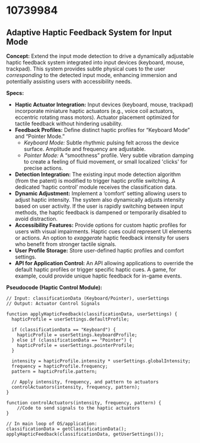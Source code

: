 # 10739984

## Adaptive Haptic Feedback System for Input Mode

**Concept:** Extend the input mode detection to drive a dynamically adjustable haptic feedback system integrated into input devices (keyboard, mouse, trackpad). This system provides subtle physical cues to the user *corresponding* to the detected input mode, enhancing immersion and potentially assisting users with accessibility needs.

**Specs:**

*   **Haptic Actuator Integration:** Input devices (keyboard, mouse, trackpad) incorporate miniature haptic actuators (e.g., voice coil actuators, eccentric rotating mass motors). Actuator placement optimized for tactile feedback without hindering usability.
*   **Feedback Profiles:**  Define distinct haptic profiles for “Keyboard Mode” and “Pointer Mode.”
    *   *Keyboard Mode:*  Subtle rhythmic pulsing felt across the device surface. Amplitude and frequency are adjustable.
    *   *Pointer Mode:*  A “smoothness” profile.  Very subtle vibration damping to create a feeling of fluid movement, or small localized 'clicks' for precise actions.
*   **Detection Integration:** The existing input mode detection algorithm (from the patent) is modified to trigger haptic profile switching. A dedicated ‘haptic control’ module receives the classification data.
*   **Dynamic Adjustment:** Implement a ‘comfort’ setting allowing users to adjust haptic intensity. The system also dynamically adjusts intensity based on user activity. If the user is rapidly switching between input methods, the haptic feedback is dampened or temporarily disabled to avoid distraction.
*   **Accessibility Features:**  Provide options for custom haptic profiles for users with visual impairments. Haptic cues could represent UI elements or actions. An option to *exaggerate* haptic feedback intensity for users who benefit from stronger tactile signals.
*   **User Profile Storage:** Store user-defined haptic profiles and comfort settings.
*   **API for Application Control:** An API allowing applications to override the default haptic profiles or trigger specific haptic cues. A game, for example, could provide unique haptic feedback for in-game events.

**Pseudocode (Haptic Control Module):**

```
// Input: classificationData (Keyboard/Pointer), userSettings
// Output: Actuator Control Signals

function applyHapticFeedback(classificationData, userSettings) {
  hapticProfile = userSettings.defaultProfile;

  if (classificationData == "Keyboard") {
    hapticProfile = userSettings.keyboardProfile;
  } else if (classificationData == "Pointer") {
    hapticProfile = userSettings.pointerProfile;
  }

  intensity = hapticProfile.intensity * userSettings.globalIntensity;
  frequency = hapticProfile.frequency;
  pattern = hapticProfile.pattern;

  // Apply intensity, frequency, and pattern to actuators
  controlActuators(intensity, frequency, pattern);
}

function controlActuators(intensity, frequency, pattern) {
    //Code to send signals to the haptic actuators
}

// In main loop of OS/application:
classificationData = getClassificationData();
applyHapticFeedback(classificationData, getUserSettings());
```
